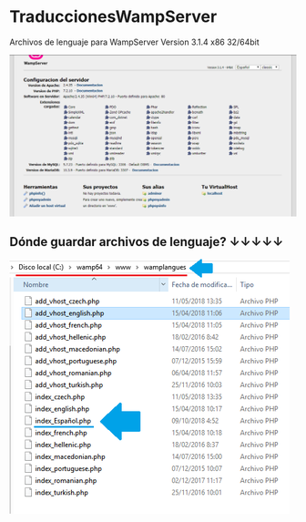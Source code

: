 # TraduccionesWampServer
Archivos de lenguaje para WampServer Version 3.1.4  x86 32/64bit

![index.php WAMP ES](/images/indexWampES.PNG)
## Dónde guardar archivos de lenguaje? ↓↓↓↓↓ 

![Donde guardar archivos de lenguaje](/images/Directorio.png)
